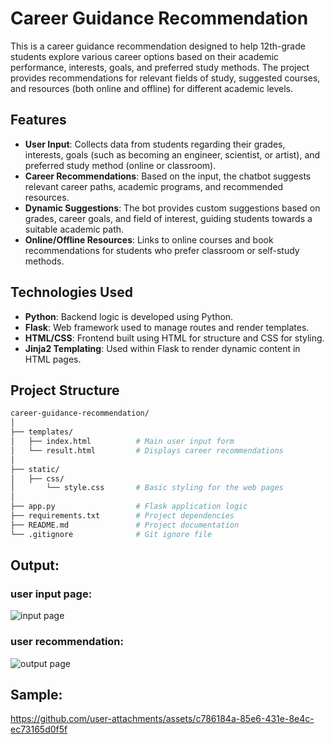 # Career Guidance Recommendation

This is a career guidance recommendation designed to help 12th-grade students explore various career options based on their academic performance, interests, goals, and preferred study methods. The project provides recommendations for relevant fields of study, suggested courses, and resources (both online and offline) for different academic levels.

## Features

- **User Input**: Collects data from students regarding their grades, interests, goals (such as becoming an engineer, scientist, or artist), and preferred study method (online or classroom).
- **Career Recommendations**: Based on the input, the chatbot suggests relevant career paths, academic programs, and recommended resources.
- **Dynamic Suggestions**: The bot provides custom suggestions based on grades, career goals, and field of interest, guiding students towards a suitable academic path.
- **Online/Offline Resources**: Links to online courses and book recommendations for students who prefer classroom or self-study methods.

## Technologies Used

- **Python**: Backend logic is developed using Python.
- **Flask**: Web framework used to manage routes and render templates.
- **HTML/CSS**: Frontend built using HTML for structure and CSS for styling.
- **Jinja2 Templating**: Used within Flask to render dynamic content in HTML pages.

## Project Structure

```bash
career-guidance-recommendation/
│
├── templates/
│   ├── index.html          # Main user input form
│   └── result.html         # Displays career recommendations
│
├── static/
│   ├── css/
│       └── style.css       # Basic styling for the web pages
│
├── app.py                  # Flask application logic
├── requirements.txt        # Project dependencies
├── README.md               # Project documentation
└── .gitignore              # Git ignore file
```

## Output:
### user input page:
![input page](https://github.com/user-attachments/assets/612e9805-1c27-4a09-9b22-5524c4d696df)
### user recommendation:
![output page](https://github.com/user-attachments/assets/edf8d74e-25af-4de0-a3d1-45598b4bfa43)
## Sample:
https://github.com/user-attachments/assets/c786184a-85e6-431e-8e4c-ec73165d0f5f

